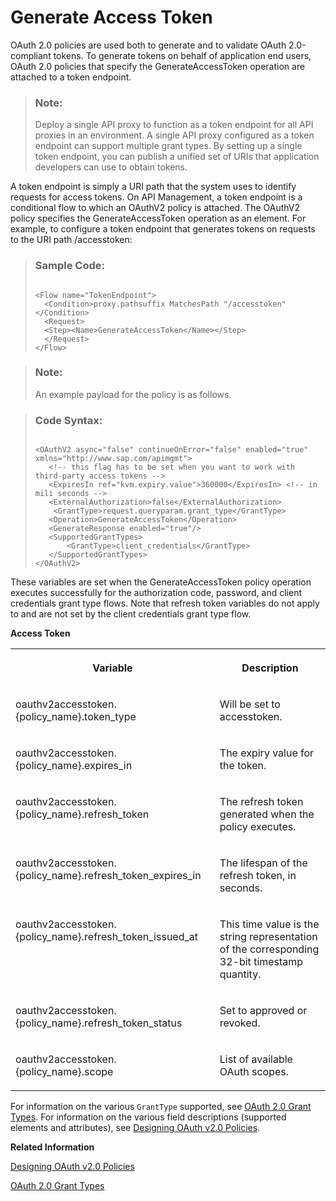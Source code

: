 <!-- loiof6f84eeb5e3a455b9530d9a534b4d91b -->

# Generate Access Token

OAuth 2.0 policies are used both to generate and to validate OAuth 2.0-compliant tokens. To generate tokens on behalf of application end users, OAuth 2.0 policies that specify the GenerateAccessToken operation are attached to a token endpoint.

> ### Note:  
> Deploy a single API proxy to function as a token endpoint for all API proxies in an environment. A single API proxy configured as a token endpoint can support multiple grant types. By setting up a single token endpoint, you can publish a unified set of URIs that application developers can use to obtain tokens.

A token endpoint is simply a URI path that the system uses to identify requests for access tokens. On API Management, a token endpoint is a conditional flow to which an OAuthV2 policy is attached. The OAuthV2 policy specifies the GenerateAccessToken operation as an element. For example, to configure a token endpoint that generates tokens on requests to the URI path /accesstoken:

> ### Sample Code:  
> ```
> 
> <Flow name="TokenEndpoint">
> 	<Condition>proxy.pathsuffix MatchesPath "/accesstoken"</Condition>
> 	<Request>
> 	<Step><Name>GenerateAccessToken</Name></Step>
> 	</Request>
> </Flow> 
> ```

> ### Note:  
> An example payload for the policy is as follows.

> ### Code Syntax:  
> ```
> 
> <OAuthV2 async="false" continueOnError="false" enabled="true" xmlns="http://www.sap.com/apimgmt">
>    <!-- this flag has to be set when you want to work with third-party access tokens -->
>    <ExpiresIn ref="kvm.expiry.value">360000</ExpiresIn> <!-- in mili seconds -->
>    <ExternalAuthorization>false</ExternalAuthorization>
>     <GrantType>request.queryparam.grant_type</GrantType>
>    <Operation>GenerateAccessToken</Operation>
>    <GenerateResponse enabled="true"/>
>    <SupportedGrantTypes>
>        <GrantType>client_credentials</GrantType>
>    </SupportedGrantTypes>
> </OAuthV2>
> 
> ```

These variables are set when the GenerateAccessToken policy operation executes successfully for the authorization code, password, and client credentials grant type flows. Note that refresh token variables do not apply to and are not set by the client credentials grant type flow.

**Access Token**


<table>
<tr>
<th valign="top">

Variable



</th>
<th valign="top">

Description



</th>
</tr>
<tr>
<td valign="top">

oauthv2accesstoken.\{policy\_name\}.token\_type



</td>
<td valign="top">

Will be set to accesstoken.



</td>
</tr>
<tr>
<td valign="top">

oauthv2accesstoken.\{policy\_name\}.expires\_in



</td>
<td valign="top">

The expiry value for the token.



</td>
</tr>
<tr>
<td valign="top">

oauthv2accesstoken.\{policy\_name\}.refresh\_token



</td>
<td valign="top">

The refresh token generated when the policy executes.



</td>
</tr>
<tr>
<td valign="top">

oauthv2accesstoken.\{policy\_name\}.refresh\_token\_expires\_in



</td>
<td valign="top">

The lifespan of the refresh token, in seconds.



</td>
</tr>
<tr>
<td valign="top">

oauthv2accesstoken.\{policy\_name\}.refresh\_token\_issued\_at



</td>
<td valign="top">

This time value is the string representation of the corresponding 32-bit timestamp quantity.



</td>
</tr>
<tr>
<td valign="top">

oauthv2accesstoken.\{policy\_name\}.refresh\_token\_status



</td>
<td valign="top">

Set to approved or revoked.



</td>
</tr>
<tr>
<td valign="top">

oauthv2accesstoken.\{policy\_name\}.scope



</td>
<td valign="top">

List of available OAuth scopes.



</td>
</tr>
</table>

For information on the various `GrantType` supported, see [OAuth 2.0 Grant Types](oauth-2-0-grant-types-308a18a.md). For information on the various field descriptions \(supported elements and attributes\), see [Designing OAuth v2.0 Policies](designing-oauth-v2-0-policies-68f0246.md).

**Related Information**  


[Designing OAuth v2.0 Policies](designing-oauth-v2-0-policies-68f0246.md "")

[OAuth 2.0 Grant Types](oauth-2-0-grant-types-308a18a.md "")

